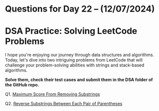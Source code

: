 # Questions for Day 22 – (12/07/2024)
# DSA Practice: Solving LeetCode Problems

I hope you're enjoying our journey through data structures and algorithms. Today, let's dive into two intriguing problems from LeetCode that will challenge your problem-solving abilities with strings and stack-based algorithms.

**Solve them, check their test cases and submit them in the DSA folder of the GitHub repo.**

Q1. [Maximum Score From Removing Substrings](https://leetcode.com/problems/maximum-score-from-removing-substrings/description/?envType=daily-question&envId=2024-07-12)

Q2. [Reverse Substrings Between Each Pair of Parentheses](https://leetcode.com/problems/reverse-substrings-between-each-pair-of-parentheses/description/?envType=daily-question&envId=2024-07-11)
